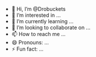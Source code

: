- 👋 Hi, I’m @Drobuckets
- 👀 I’m interested in ...
- 🌱 I’m currently learning ...
- 💞️ I’m looking to collaborate on ...
- 📫 How to reach me ...
- 😄 Pronouns: ...
- ⚡ Fun fact: ...

<!---
Drobuckets/Drobuckets is a ✨ special ✨ repository because its `README.md` (this file) appears on your GitHub profile.
You can click the Preview link to take a look at your changes.
--->
